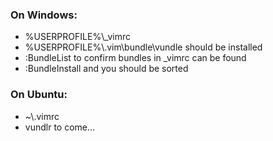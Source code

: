 <h3>On Windows:</h3>

* %USERPROFILE%\\_vimrc
* %USERPROFILE%\\.vim\bundle\vundle should be installed
* :BundleList to confirm bundles in _vimrc can be found
* :BundleInstall and you should be sorted

<h3>On Ubuntu:</h3>

* ~\\.vimrc
* vundlr to come...
